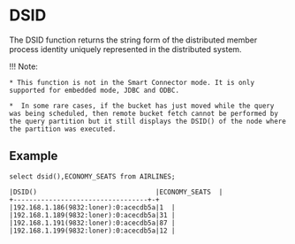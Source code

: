 # DSID

The DSID function returns the string form of the distributed member process identity uniquely represented in the distributed system.

!!! Note:

	* This function is not in the Smart Connector mode. It is only supported for embedded mode, JDBC and ODBC.

	*  In some rare cases, if the bucket has just moved while the query was being scheduled, then remote bucket fetch cannot be performed by the query partition but it still displays the DSID() of the node where the partition was executed.

## Example

```	
select dsid(),ECONOMY_SEATS from AIRLINES;

|DSID()                              |ECONOMY_SEATS  |
+----------------------------------+-+
|192.168.1.186(9832:loner):0:acecdb5a|1  |
|192.168.1.189(9832:loner):0:acecdb5a|31 |
|192.168.1.191(9832:loner):0:acecdb5a|87 |
|192.168.1.199(9832:loner):0:acecdb5a|12 |
```






